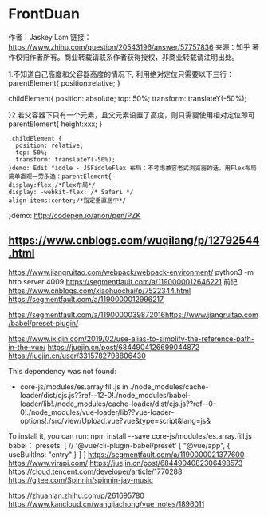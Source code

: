 # FrontDuan

作者：Jaskey Lam
链接：https://www.zhihu.com/question/20543196/answer/57757836
来源：知乎
著作权归作者所有。商业转载请联系作者获得授权，非商业转载请注明出处。

1.不知道自己高度和父容器高度的情况下, 利用绝对定位只需要以下三行：parentElement{
        position:relative;
    }

 childElement{
        position: absolute;
        top: 50%;
        transform: translateY(-50%);

 }2.若父容器下只有一个元素，且父元素设置了高度，则只需要使用相对定位即可    parentElement{
        height:xxx;
    }

    .childElement {
      position: relative;
      top: 50%;
      transform: translateY(-50%);
    }demo: Edit fiddle - JSFiddleFlex 布局：不考虑兼容老式浏览器的话，用Flex布局简单直观一劳永逸：parentElement{
    display:flex;/*Flex布局*/
    display: -webkit-flex; /* Safari */
    align-items:center;/*指定垂直居中*/
}demo: http://codepen.io/anon/pen/PZK
## https://www.cnblogs.com/wuqilang/p/12792544.html
https://www.jiangruitao.com/webpack/webpack-environment/
python3 -m http.server 4009
https://segmentfault.com/a/1190000012646221
前记
https://www.cnblogs.com/xiaohuochai/p/7522344.html
https://segmentfault.com/a/1190000012996217

https://segmentfault.com/a/1190000039872016https://www.jiangruitao.com/babel/preset-plugin/

https://www.ixiqin.com/2019/02/use-alias-to-simplify-the-reference-path-in-the-vue/
https://juejin.cn/post/6844904126699044872
https://juejin.cn/user/3315782798806430


This dependency was not found:

* core-js/modules/es.array.fill.js in ./node_modules/cache-loader/dist/cjs.js??ref--12-0!./node_modules/babel-loader/lib!./node_modules/cache-loader/dist/cjs.js??ref--0-0!./node_modules/vue-loader/lib??vue-loader-options!./src/view/Upload.vue?vue&type=script&lang=js&

To install it, you can run: npm install --save core-js/modules/es.array.fill.js
babel：
presets: [
    // '@vue/cli-plugin-babel/preset'
    [ "@vue/app", { useBuiltIns: "entry" } ]
  ]
https://segmentfault.com/a/1190000021377600
https://www.virapi.com/
https://juejin.cn/post/6844904082306498573
https://cloud.tencent.com/developer/article/1770288
https://gitee.com/Spinnin/spinnin-jay-music

https://zhuanlan.zhihu.com/p/261695780
https://www.kancloud.cn/wangjiachong/vue_notes/1896011
